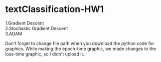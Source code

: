 # textClassification-HW1

1.Gradient Descent  
2.Stochastic Gradient Descent  
3.ADAM

Don't forget to change file path when you download the python code for graphics. 
While making the epoch-time graphic, we made changes to the loss-time graphic, so I didn't upload it.
